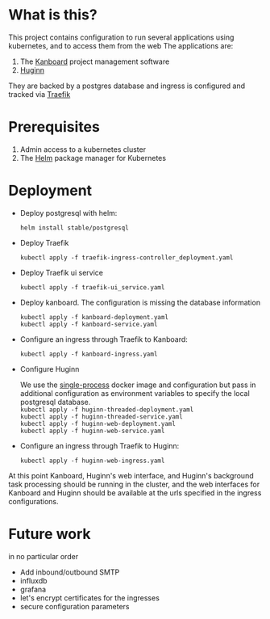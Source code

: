 # What is this?
This project contains configuration to run several applications using kubernetes, and to access them from the web
The applications are:
1. The [Kanboard](https://kanboard.net/) project management software
2. [Huginn](https://github.com/cantino/huginn/)

They are backed by a postgres database and ingress is configured and tracked via [Traefik](https://traefik.io/)

# Prerequisites
1. Admin access to a kubernetes cluster
2. The [Helm](https://helm.sh/) package manager for Kubernetes


# Deployment
* Deploy postgresql with helm:

   `helm install stable/postgresql`
* Deploy Traefik

   `kubectl apply -f traefik-ingress-controller_deployment.yaml`
* Deploy Traefik ui service

   `kubectl apply -f traefik-ui_service.yaml`  
* Deploy kanboard. The configuration is missing the database information

   `kubectl apply -f kanboard-deployment.yaml`  
   `kubectl apply -f kanboard-service.yaml`  
* Configure an ingress through Traefik to Kanboard:

   `kubectl apply -f kanboard-ingress.yaml`
* Configure Huginn

   We use the [single-process](https://github.com/cantino/huginn/tree/master/docker/single-process) docker image and configuration but pass in additional configuration as environment variables to specify the local postgresql database.  
   `kubectl apply -f huginn-threaded-deployment.yaml`  
   `kubectl apply -f huginn-threaded-service.yaml`  
   `kubectl apply -f huginn-web-deployment.yaml`  
   `kubectl apply -f huginn-web-service.yaml`  
* Configure an ingress through Traefik to Huginn:

   `kubectl apply -f huginn-web-ingress.yaml`  

At this point Kanboard, Huginn's web interface, and Huginn's background task processing should be running in the cluster, and the web interfaces for Kanboard and Huginn should be available at the urls specified in the ingress configurations.

# Future work
in no particular order
* Add inbound/outbound SMTP
* influxdb
* grafana
* let's encrypt certificates for the ingresses
* secure configuration parameters
